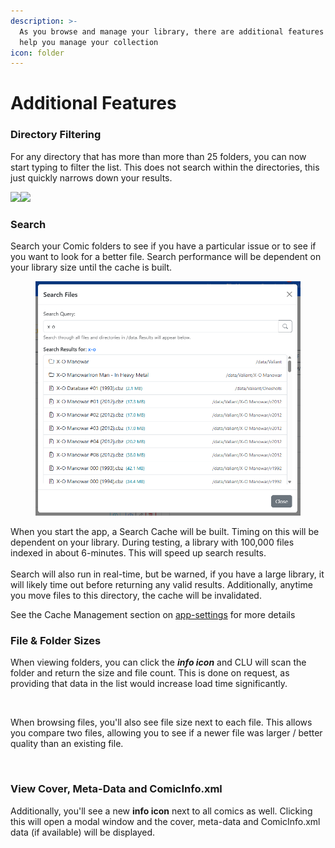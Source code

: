 ```yaml
---
description: >-
  As you browse and manage your library, there are additional features that will
  help you manage your collection
icon: folder
---
```


# Additional Features

### Directory Filtering

For any directory that has more than more than 25 folders, you can now start typing to filter the list. This does not search within the directories, this just quickly narrows down your results.

![](<../../.gitbook/assets/Screenshot 2025-08-01 at 11.05.25 AM.png>)![](<../../.gitbook/assets/Screenshot 2025-08-01 at 11.05.37 AM.png>)

### Search

Search your Comic folders to see if you have a particular issue or to see if you want to look for a better file. Search performance will be dependent on your library size until the cache is built.

<figure><img src="../../.gitbook/assets/Screenshot 2025-08-20 122858.png" alt=""><figcaption></figcaption></figure>

When you start the app, a Search Cache will be built. Timing on this will be dependent on your library. During testing, a library with 100,000 files indexed in about 6-minutes. This will speed up search results.\
\
Search will also run in real-time, but be warned, if you have a large library, it will likely time out before returning any valid results. Additionally, anytime you move files to this directory, the cache will be invalidated.

See the Cache Management section on [app-settings](../app-settings/ "mention") for more details

### File & Folder Sizes

When viewing folders, you can click the _**info icon**_ and CLU will scan the folder and return the size and file count. This is done on request, as providing that data in the list would increase load time significantly.&#x20;

<figure><img src="../../.gitbook/assets/Screenshot 2025-08-01 at 11.05.50 AM.png" alt=""><figcaption></figcaption></figure>

When browsing files, you'll also see file size next to each file. This allows you compare two files, allowing you to see if a newer file was larger / better quality than an existing file.

<figure><img src="../../.gitbook/assets/Screenshot 2025-08-01 at 11.31.34 AM.png" alt=""><figcaption></figcaption></figure>

### View Cover, Meta-Data and ComicInfo.xml

Additionally, you'll see a new **info icon** next to all comics as well. Clicking this will open a modal window and the cover, meta-data and ComicInfo.xml data (if available) will be displayed.

<figure><img src="../../.gitbook/assets/Screenshot 2025-08-01 at 11.16.33 AM.png" alt=""><figcaption></figcaption></figure>

<figure><img src="../../.gitbook/assets/Screenshot 2025-08-01 at 11.16.42 AM.png" alt=""><figcaption></figcaption></figure>
